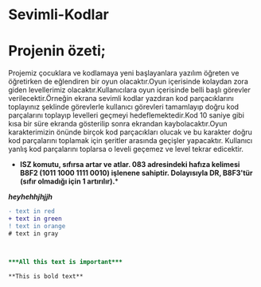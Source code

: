 # Sevimli-Kodlar
# Projenin özeti;
Projemiz çocuklara ve kodlamaya yeni başlayanlara yazılım öğreten ve öğretirken de eğlendiren bir oyun olacaktır.Oyun içerisinde kolaydan zora giden levellerimiz olacaktır.Kullanıcılara oyun içerisinde belli başlı görevler verilecektir.Örneğin ekrana sevimli kodlar yazdıran kod parçacıklarını toplayınız şeklinde görevlerle kullanıcı görevleri tamamlayıp doğru kod parçalarını toplayıp levelleri geçmeyi hedeflemektedir.Kod 10 saniye gibi kısa bir süre ekranda gösterilip sonra ekrandan kaybolacaktır.Oyun karakterimizin önünde birçok kod parçacıkları olucak ve bu karakter doğru kod parçalarını toplamak için şeritler arasında geçişler yapacaktır. Kullanıcı yanlış kod parçalarını toplarsa o leveli geçemez ve level tekrar edicektir.
 
 
 
 
 
 
 * **ISZ komutu, sıfırsa artar ve atlar. 083 adresindeki hafıza kelimesi B8F2 (1011 1000 1111 0010) işlenene sahiptir. Dolayısıyla  DR, B8F3'tür  (sıfır olmadığı için 1 artırılır).***
 
 
 ***heyhehhjhjjh***
 
 ```diff
- text in red
+ text in green
! text in orange
# text in gray
 
 
 
 ***All this text is important***
 
 **This is bold text**
